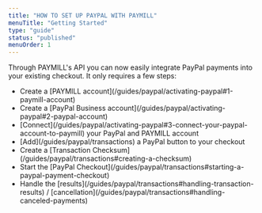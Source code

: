 ```yaml
---
title: "HOW TO SET UP PAYPAL WITH PAYMILL"
menuTitle: "Getting Started"
type: "guide"
status: "published"
menuOrder: 1
---
```


Through PAYMILL's API you can now easily integrate PayPal payments into your existing checkout. It only requires a few steps:

<ul class="checklist">
  <li class="arrow_box">
    <i class="fa fa-file-text-o"></i>
    Create a [PAYMILL account](/guides/paypal/activating-paypal#1-paymill-account)
  </li>

  <li class="arrow_box">
    <i class="fa fa-paypal"></i>
    Create a [PayPal Business account](/guides/paypal/activating-paypal#2-paypal-account)
  </li>

  <li class="arrow_box">
    <i class="fa fa-plug"></i>
    [Connect](/guides/paypal/activating-paypal#3-connect-your-paypal-account-to-paymill) your PayPal and PAYMILL account
  </li>

  <li class="arrow_box">
    <i class="fa fa-code"></i>
    [Add](/guides/paypal/transactions) a PayPal button to your checkout
  </li>

  <li class="arrow_box">
    <i class="fa fa-check-square-o"></i>
    Create a [Transaction Checksum](/guides/paypal/transactions#creating-a-checksum)
  </li>


  <li class="arrow_box">
    <i class="fa fa-cc-paypal"></i>
    Start the [PayPal Checkout](/guides/paypal/transactions#starting-a-paypal-payment-checkout)
  </li>

  <li class="box">
    <i class="fa fa-cogs"></i>
    Handle the [results](/guides/paypal/transactions#handling-transaction-results) / [cancellation](/guides/paypal/transactions#handling-canceled-payments)
  </li>
</ul>
